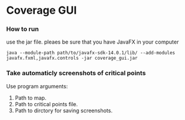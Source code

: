 # Coverage GUI

### How to run
use the jar file. pleaes be sure that you have JavaFX in your computer
```
java --module-path path/to/javafx-sdk-14.0.1/lib/ --add-modules javafx.fxml,javafx.controls -jar coverage_gui.jar
```

### Take automaticly screenshots of critical points
Use program arguments: 
1. Path to map.
2. Path to critical points file.
3. Path to dirctory for saving screenshots.
